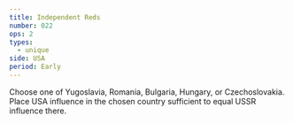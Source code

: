 ```yaml
---
title: Independent Reds
number: 022
ops: 2
types:
  - unique
side: USA
period: Early
---
```

Choose one of Yugoslavia, Romania, Bulgaria, Hungary, or Czechoslovakia. Place USA influence in the chosen country sufficient to equal USSR influence there.
